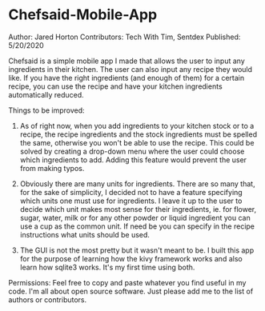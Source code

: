 # Chefsaid-Mobile-App

Author: Jared Horton
Contributors: Tech With Tim, Sentdex
Published: 5/20/2020

Chefsaid is a simple mobile app I made that allows the user to input any ingredients in their kitchen.
The user can also input any recipe they would like. If you have the right ingredients (and enough of them)
for a certain recipe, you can use the recipe and have your kitchen ingredients automatically reduced.

Things to be improved:
1. As of right now, when you add ingredients to your kitchen stock or to a recipe, the recipe ingredients
and the stock ingredients must be spelled the same, otherwise you won't be able to use the recipe. This
could be solved by creating a drop-down menu where the user could choose which ingredients to add. Adding
this feature would prevent the user from making typos.

2. Obviously there are many units for ingredients. There are so many that, for the sake of simplicity, I
decided not to have a feature specifying which units one must use for ingredients. I leave it up to the
user to decide which unit makes most sense for their ingredients, ie. for flower, sugar, water, milk or
for any other powder or liquid ingredient you can use a cup as the common unit. If need be you can
specify in the recipe instructions what units should be used.

3. The GUI is not the most pretty but it wasn't meant to be. I built this app for the purpose of learning
how the kivy framework works and also learn how sqlite3 works. It's my first time using both.

Permissions:
Feel free to copy and paste whatever you find useful in my code. I'm all about open source software. Just
please add me to the list of authors or contributors.

